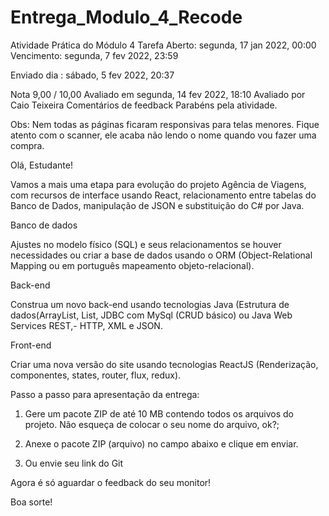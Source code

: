 # Entrega_Modulo_4_Recode
 





Atividade Prática do Módulo 4 Tarefa
Aberto: segunda, 17 jan 2022, 00:00
Vencimento: segunda, 7 fev 2022, 23:59


Enviado dia : 	sábado, 5 fev 2022, 20:37




Nota	9,00 / 10,00
Avaliado em	segunda, 14 fev 2022, 18:10
Avaliado por	Caio Teixeira
Comentários de feedback	
Parabéns pela atividade.

Obs: Nem todas as páginas ficaram responsivas para telas menores. Fique atento com o scanner, ele acaba não lendo o nome quando vou fazer uma compra.




Olá, Estudante!  

Vamos a mais uma etapa para evolução do projeto Agência de Viagens, com recursos de interface usando React, relacionamento entre tabelas do Banco de Dados, manipulação de JSON e substituição do C# por Java. 

 Banco de dados  

Ajustes no modelo físico (SQL) e seus relacionamentos se houver necessidades ou criar a base de dados usando o ORM (Object-Relational Mapping ou em português mapeamento objeto-relacional).  

  

Back-end  

Construa um novo back-end usando tecnologias Java (Estrutura de dados(ArrayList, List, JDBC com MySql (CRUD básico) ou Java Web Services REST,- HTTP,  XML e JSON. 

  Front-end 

 

Criar uma nova versão do site usando tecnologias ReactJS (Renderização, componentes, states, router, flux, redux). 

 

Passo a passo para apresentação da entrega: 

1. Gere um pacote ZIP de até 10 MB contendo todos os arquivos do projeto. Não esqueça de colocar o seu nome do arquivo, ok?; 

2.  Anexe o pacote ZIP (arquivo) no campo abaixo e clique em enviar.  

3. Ou envie seu link do Git

 

Agora é só aguardar o feedback do seu monitor!  

 

Boa sorte! 
